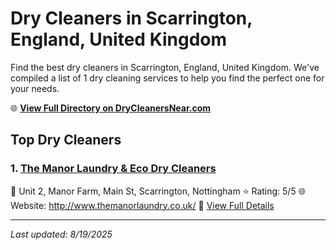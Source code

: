 # Dry Cleaners in Scarrington, England, United Kingdom

Find the best dry cleaners in Scarrington, England, United Kingdom. We've compiled a list of 1 dry cleaning services to help you find the perfect one for your needs.

🌐 **[View Full Directory on DryCleanersNear.com](https://drycleanersnear.com/city/United%20Kingdom/England/Scarrington)**

## Top Dry Cleaners

### 1. [The Manor Laundry & Eco Dry Cleaners](https://drycleanersnear.com/dryCleaner/689166fa2c4a23913ff116b4/the-manor-laundry-eco-dry-cleaners)
📍 Unit 2, Manor Farm, Main St, Scarrington, Nottingham
⭐ Rating: 5/5
🌐 Website: http://www.themanorlaundry.co.uk/
🔗 [View Full Details](https://drycleanersnear.com/dryCleaner/689166fa2c4a23913ff116b4/the-manor-laundry-eco-dry-cleaners)


---

*Last updated: 8/19/2025*

